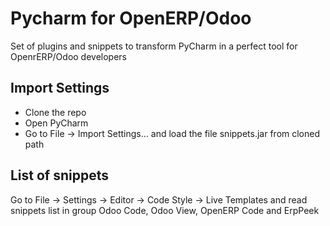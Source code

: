 # Pycharm for OpenERP/Odoo

Set of plugins and snippets to transform PyCharm in a perfect tool for OpenrERP/Odoo developers


## Import Settings

* Clone the repo
* Open PyCharm
* Go to File -> Import Settings... and load the file snippets.jar from cloned path

## List of snippets

Go to File -> Settings -> Editor -> Code Style -> Live Templates and read snippets list in group Odoo Code, Odoo View, OpenERP Code and ErpPeek
